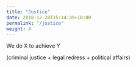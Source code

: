 ```yaml
---
title: "Justice"
date: 2018-12-28T15:14:39+10:00
permalink: "/justice"
weight: 4
---
```


We do X to achieve Y

(criminal justice + legal redress + political affairs)
